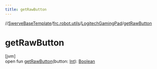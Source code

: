 ```yaml
---
title: getRawButton
---
```

//[SwerveBaseTemplate](../../../index.html)/[frc.robot.utils](../index.html)/[LogitechGamingPad](index.html)/[getRawButton](get-raw-button.html)



# getRawButton



[jvm]\
open fun [getRawButton](get-raw-button.html)(button: [Int](https://kotlinlang.org/api/latest/jvm/stdlib/kotlin/-int/index.html)): [Boolean](https://kotlinlang.org/api/latest/jvm/stdlib/kotlin/-boolean/index.html)




